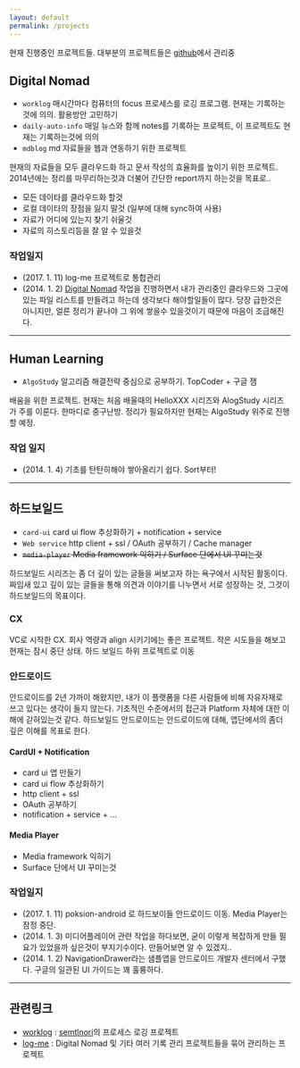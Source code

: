 ```yaml
---
layout: default
permalink: /projects
---
```


현재 진행중인 프로젝트들. 대부분의 프로젝트들은 [github](https://github.com/poksion)에서 관리중

## <a name="DigitalNomad">Digital Nomad</a>
 * ``worklog`` 매시간마다 컴퓨터의 focus 프로세스를 로깅 프로그램. 현재는 기록하는것에 의의. 활용방안 고민하기
 * ``daily-auto-info`` 매일 뉴스와 함께 notes를 기록하는 프로젝트, 이 프로젝트도 현재는 기록하는것에 의의
 * ``mdblog`` md 자료들을 웹과 연동하기 위한 프로젝트

현재의 자료들을 모두 클라우드화 하고 문서 작성의 효율화를 높이기 위한 프로젝트. 2014년에는 정리를 마무리하는것과 더불어 간단한 report까지 하는것을 목표로..

 * 모든 데이타를 클라우드화 할것
 * 로컬 데이타의 장점을 잃지 말것 (일부에 대해 sync하여 사용)
 * 자료가 어디에 있는지 찾기 쉬울것
 * 자료의 히스토리등을 잘 알 수 있을것

### 작업일지
 * (2017. 1. 11) log-me 프로젝트로 통합관리
 * (2014. 1. 2) [Digital Nomad](#DigitalNomad) 작업을 진행하면서 내가 관리중인 클라우드와 그곳에 있는 파일 리스트를 만들려고 하는데 생각보다 해야할일들이 많다. 당장 급한것은 아니지만, 얼른 정리가 끝나야 그 위에 쌓을수 있을것이기 때문에 마음이 조급해진다.

<hr/>

## <a name="HumanLearning">Human Learning</a>
 * ``AlgoStudy`` 알고리즘 해결전략 중심으로 공부하기. TopCoder + 구글 잼

배움을 위한 프로젝트. 현재는 처음 배울때의 HelloXXX 시리즈와 AlogStudy 시리즈가 주를 이룬다. 한마디로 중구난방. 정리가 필요하지만 현재는 AlgoStudy 위주로 진행할 예정.

### 작업 일지
 * (2014. 1. 4) 기초를 탄탄히해야 쌓아올리기 쉽다. Sort부터!

<hr/>

## <a name="Hardboiled">하드보일드</a>
 * ``card-ui`` card ui flow 추상화하기 + notification + service
 * ``Web service`` http client + ssl / OAuth 공부하기 / Cache manager
 * ~~``media-player`` Media framework 익히기 / Surface 단에서 UI 꾸미는것~~

하드보일드 시리즈는 좀 더 깊이 있는 글들을 써보고자 하는 욕구에서 시작된 활동이다. 짜임새 있고 깊이 있는 글들을 통해 의견과 이야기를 나누면서 서로 성장하는 것, 그것이 하드보일드의 목표이다.

### CX
VC로 시작한 CX. 회사 역량과 align 시키기에는 좋은 프로젝트. 작은 시도들을 해보고 현재는 잠시 중단 상태. 하드 보일드 하위 프로젝트로 이동

### 안드로이드
안드로이드를 2년 가까이 해왔지만, 내가 이 플랫폼을 다른 사람들에 비해 자유자재로 쓰고 있다는 생각이 들지 않는다. 기초적인 수준에서의 접근과 Platform 자체에 대한 이해에 갇혀있는것 같다. 하드보일드 안드로이드는 안드로이드에 대해, 앱단에서의 좀더 깊은 이해를 목표로 한다.

#### CardUI + Notification
 * card ui 앱 만들기
 * card ui flow 추상화하기
 * http client + ssl
 * OAuth 공부하기
 * notification + service + ...

#### Media Player
 * Media framework 익히기
 * Surface 단에서 UI 꾸미는것

### 작업일지
 * (2017. 1. 11) poksion-android 로 하드보이들 안드로이드 이동. Media Player는 잠정 중단.
 * (2014. 1. 3) 미디어플레이어 관련 작업을 하다보면, 굳이 이렇게 복잡하게 만들 필요가 있었을까 싶은것이 부지기수이다. 만들어보면 알 수 있겠지..
 * (2014. 1. 2) NavigationDrawer라는 샘플앱을 안드로이드 개발자 센터에서 구했다. 구글의 일관된 UI 가이드는 꽤 훌륭하다. 

<hr/>

## <a name="RelatedLink">관련링크</a>
 * [worklog](https://github.com/npcode/worklog) : [semtlnori](https://github.com/npcode)의 프로세스 로깅 프로젝트
 * [log-me](https://github.com/poksion/log-me) : Digital Nomad 및 기타 여러 기록 관리 프로젝트들을 묶어 관리하는 프로젝트
